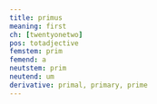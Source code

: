 ```yaml
---
title: primus
meaning: first
ch: [twentyonetwo]
pos: totadjective
femstem: prim
femend: a
neutstem: prim
neutend: um
derivative: primal, primary, prime
---
```

